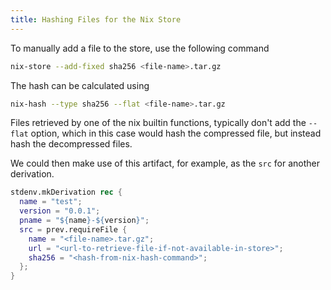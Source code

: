 ```yaml
---
title: Hashing Files for the Nix Store
---
```


To manually add a file to the store, use the following command

```bash
nix-store --add-fixed sha256 <file-name>.tar.gz
```

The hash can be calculated using

```bash
nix-hash --type sha256 --flat <file-name>.tar.gz
```

Files retrieved by one of the nix builtin functions, typically don't add the
`--flat` option, which in this case would hash the compressed file, but instead
hash the decompressed files.

We could then make use of this artifact, for example, as the `src` for another
derivation.

```nix
stdenv.mkDerivation rec {
  name = "test";
  version = "0.0.1";
  pname = "${name}-${version}";
  src = prev.requireFile {
    name = "<file-name>.tar.gz";
    url = "<url-to-retrieve-file-if-not-available-in-store>";
    sha256 = "<hash-from-nix-hash-command>";
  };
}
```
